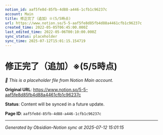 ```yaml
---
notion_id: aaf5fe8d-85fb-4d88-a446-1cfb1c96237c
account: Main
title: 修正完了（追加）※(5/5時点)
url: https://www.notion.so/5-5-aaf5fe8d85fb4d88a4461cfb1c96237c
created_time: 2022-05-05T06:45:00.000Z
last_edited_time: 2022-05-06T00:10:00.000Z
sync_status: placeholder
sync_time: 2025-07-12T15:01:15.154719
---
```


# 修正完了（追加）※(5/5時点)

*🔄 This is a placeholder file from Notion Main account.*

**Original URL**: https://www.notion.so/5-5-aaf5fe8d85fb4d88a4461cfb1c96237c

**Status**: Content will be synced in a future update.

**Page ID**: `aaf5fe8d-85fb-4d88-a446-1cfb1c96237c`

---

*Generated by Obsidian-Notion sync at 2025-07-12 15:01:15*
